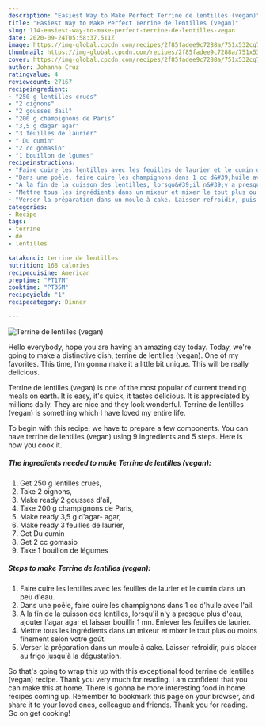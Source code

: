 ```yaml
---
description: "Easiest Way to Make Perfect Terrine de lentilles (vegan)"
title: "Easiest Way to Make Perfect Terrine de lentilles (vegan)"
slug: 114-easiest-way-to-make-perfect-terrine-de-lentilles-vegan
date: 2020-09-24T05:58:37.511Z
image: https://img-global.cpcdn.com/recipes/2f85fadee9c7288a/751x532cq70/terrine-de-lentilles-vegan-photo-principale-de-la-recette.jpg
thumbnail: https://img-global.cpcdn.com/recipes/2f85fadee9c7288a/751x532cq70/terrine-de-lentilles-vegan-photo-principale-de-la-recette.jpg
cover: https://img-global.cpcdn.com/recipes/2f85fadee9c7288a/751x532cq70/terrine-de-lentilles-vegan-photo-principale-de-la-recette.jpg
author: Johanna Cruz
ratingvalue: 4
reviewcount: 27167
recipeingredient:
- "250 g lentilles crues"
- "2 oignons"
- "2 gousses dail"
- "200 g champignons de Paris"
- "3,5 g dagar agar"
- "3 feuilles de laurier"
- " Du cumin"
- "2 cc gomasio"
- "1 bouillon de lgumes"
recipeinstructions:
- "Faire cuire les lentilles avec les feuilles de laurier et le cumin dans un peu d&#39;eau."
- "Dans une poêle, faire cuire les champignons dans 1 cc d&#39;huile avec l&#39;ail."
- "A la fin de la cuisson des lentilles, lorsqu&#39;il n&#39;y a presque plus d&#39;eau, ajouter l&#39;agar agar et laisser bouillir 1 mn. Enlever les feuilles de laurier."
- "Mettre tous les ingrédients dans un mixeur et mixer le tout plus ou moins finement selon votre goût."
- "Verser la préparation dans un moule à cake. Laisser refroidir, puis placer au frigo jusqu&#39;à la dégustation."
categories:
- Recipe
tags:
- terrine
- de
- lentilles

katakunci: terrine de lentilles 
nutrition: 168 calories
recipecuisine: American
preptime: "PT17M"
cooktime: "PT35M"
recipeyield: "1"
recipecategory: Dinner

---
```



![Terrine de lentilles (vegan)](https://img-global.cpcdn.com/recipes/2f85fadee9c7288a/751x532cq70/terrine-de-lentilles-vegan-photo-principale-de-la-recette.jpg)

Hello everybody, hope you are having an amazing day today. Today, we're going to make a distinctive dish, terrine de lentilles (vegan). One of my favorites. This time, I'm gonna make it a little bit unique. This will be really delicious.



Terrine de lentilles (vegan) is one of the most popular of current trending meals on earth. It is easy, it's quick, it tastes delicious. It is appreciated by millions daily. They are nice and they look wonderful. Terrine de lentilles (vegan) is something which I have loved my entire life.


To begin with this recipe, we have to prepare a few components. You can have terrine de lentilles (vegan) using 9 ingredients and 5 steps. Here is how you cook it.

<!--inarticleads1-->

##### The ingredients needed to make Terrine de lentilles (vegan):

1. Get 250 g lentilles crues,
1. Take 2 oignons,
1. Make ready 2 gousses d&#39;ail,
1. Take 200 g champignons de Paris,
1. Make ready 3,5 g d&#39;agar- agar,
1. Make ready 3 feuilles de laurier,
1. Get  Du cumin
1. Get 2 cc gomasio
1. Take 1 bouillon de légumes




<!--inarticleads2-->

##### Steps to make Terrine de lentilles (vegan):

1. Faire cuire les lentilles avec les feuilles de laurier et le cumin dans un peu d&#39;eau.
1. Dans une poêle, faire cuire les champignons dans 1 cc d&#39;huile avec l&#39;ail.
1. A la fin de la cuisson des lentilles, lorsqu&#39;il n&#39;y a presque plus d&#39;eau, ajouter l&#39;agar agar et laisser bouillir 1 mn. Enlever les feuilles de laurier.
1. Mettre tous les ingrédients dans un mixeur et mixer le tout plus ou moins finement selon votre goût.
1. Verser la préparation dans un moule à cake. Laisser refroidir, puis placer au frigo jusqu&#39;à la dégustation.




So that's going to wrap this up with this exceptional food terrine de lentilles (vegan) recipe. Thank you very much for reading. I am confident that you can make this at home. There is gonna be more interesting food in home recipes coming up. Remember to bookmark this page on your browser, and share it to your loved ones, colleague and friends. Thank you for reading. Go on get cooking!
